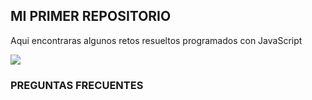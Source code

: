 ## MI PRIMER REPOSITORIO

<p> Aqui encontraras algunos retos resueltos programados con JavaScript </p> 

<img src= "https://i.blogs.es/544e7d/650_1000_javascript_logo/1366_2000.webp">

### PREGUNTAS FRECUENTES
